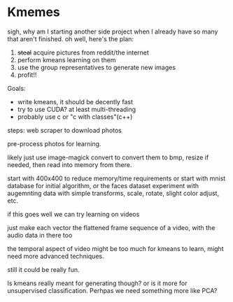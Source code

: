 # Kmemes #
sigh, why am I starting another side project when I already have so many that
aren't finished. oh well, here's the plan:
1. ~~steal~~ acquire pictures from reddit/the internet
2. perform kmeans learning on them
3. use the group representatives to generate new images
4. profit!!

Goals:
 - write kmeans, it should be decently fast
 - try to use CUDA? at least multi-threading 
 - probably use c or "c with classes"(c++)


steps:
web scraper to download photos

pre-process photos for learning.

likely just use image-magick convert to convert them to bmp, resize if needed,
then read into memory from there.

start with 400x400 to reduce memory/time requirements
or start with mnist database for initial algorithm, or the faces dataset
experiment with augemnting data with simple transforms, scale, rotate,
slight color adjust, etc.


if this goes well we can try learning on videos

just make each vector the flattened frame sequence of a video, with the audio 
data in there too

the temporal aspect of video might be too much for kmeans to learn, might need
more advanced techniques.

still it could be really fun.

Is kmeans really meant for generating though? or is it more for unsupervised
classification. Perhpas we need something more like PCA?
